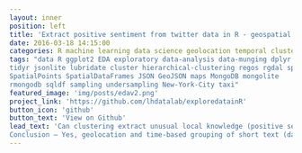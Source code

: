 ```yaml
---
layout: inner
position: left
title: 'Extract positive sentiment from twitter data in R - geospatial and temporal clustering (USA only)'
date: 2016-03-18 14:15:00
categories: R machine learning data science geolocation temporal clustering twitter
tags: "data R ggplot2 EDA exploratory data-analysis data-munging dplyr
tidyr jsonlite lubridate cluster hierarchical-clustering regos rgdal sp
SpatialPoints SpatialDataFrames JSON GeoJSON maps MongoDB mongolite 
rmongodb sqldf sampling undersampling New-York-City taxi"
featured_image: 'img/posts/edav2.png'
project_link: 'https://github.com/lhdatalab/exploredatainR'
button_icon: 'github'
button_text: 'View on Github'
lead_text: 'Can clustering extract unusual local knowledge (positive sentiment) from global social injustice text?
Conclusion – Yes, geolocation and time-based grouping of short text (data) gives e.g. overall sentiment = +0.15 in New York City. For recommendations read https://github.com/lhdatalab/Ryerson-project'
---
```

